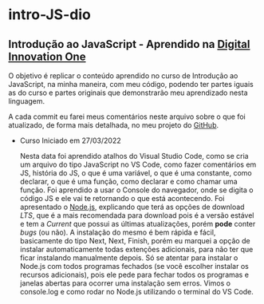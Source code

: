 # intro-JS-dio
## Introdução ao JavaScript - Aprendido na [Digital Innovation One](https://www.dio.me/)

O objetivo é replicar o conteúdo aprendido no curso de Introdução ao JavaScript, na minha maneira, com meu código, podendo ter partes iguais as do curso e partes originais que demonstrarão meu aprendizado nesta linguagem.

A cada commit eu farei meus comentários neste arquivo sobre o que foi atualizado, de forma mais detalhada, no meu projeto do [GitHub](https://github.com/angeloavanci/intro-JS-dio).

* Curso Iniciado em 27/03/2022

     Nesta data foi aprendido atalhos do Visual Studio Code, como se cria um arquivo do tipo JavaScript no VS Code, como fazer comentários em JS, história do JS, o que é uma variável, o que é uma constante, como declarar, o que é uma função, como declarar e como chamar uma função.
     Foi aprendido a usar o Console do navegador, onde se digita o código JS e ele vai te retornando o que está acontecendo.
     Foi apresentado o [Node.js](https://nodejs.org/), explicando que terá as opções de download _LTS_, que é a mais recomendada para download pois é a versão estável e tem a _Current_ que possui as últimas atualizações, porém **pode** conter _bugs_ (ou não).
     A instalação do mesmo é bem rápida e fácil, basicamente do tipo Next, Next, Finish, porém eu marquei a opção de instalar automaticamente todas extenções adicionais, para não ter que ficar instalando manualmente depois. Só se atentar para instalar o Node.js com todos programas fechados (se você escolher instalar os recursos adicionais), pois ele pede para fechar todos os programas e janelas abertas para ocorrer uma instalação sem erros.
     Vimos o console.log e como rodar no Node.js utilizando o terminal do VS Code.